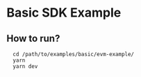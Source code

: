 # Basic SDK Example

## How to run?

```shell
  cd /path/to/examples/basic/evm-example/
  yarn
  yarn dev
```
